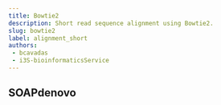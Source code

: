 ```yaml
---
title: Bowtie2
description: Short read sequence alignment using Bowtie2.
slug: bowtie2
label: alignment_short
authors:
 - bcavadas
 - i3S-bioinformaticsService
---
```


## SOAPdenovo 
